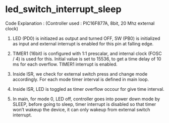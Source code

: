 # led_switch_interrupt_sleep
Code Explanation : (Controller used : PIC16F877A, 8bit, 20 Mhz external clock)

1) LED (PD0) is initiazed as output and turned OFF, SW (PB0) is initialized as input and external interrupt is enabled for this pin at falling edge.

2) TIMER1 (16bit) is configured with 1:1 prescalar, and internal clock (FOSC / 4) is used for this. Initial value is set to 15536, to get a time delay of 10 ms for each overflow. TIMER1 interrupt is enabled.

3) Inside ISR, we check for external switch press and change mode accordingly. For each mode timer interval is defined in main loop.

4) Inside ISR, LED is toggled as timer overflow occour for give time interval.

5) In main, for mode 0, LED off, controller goes into power down mode by SLEEP, before going to sleep, timer interrupt is disabled so that timer won’t wakeup the device, it can only wakeup from external switch interrupt.
